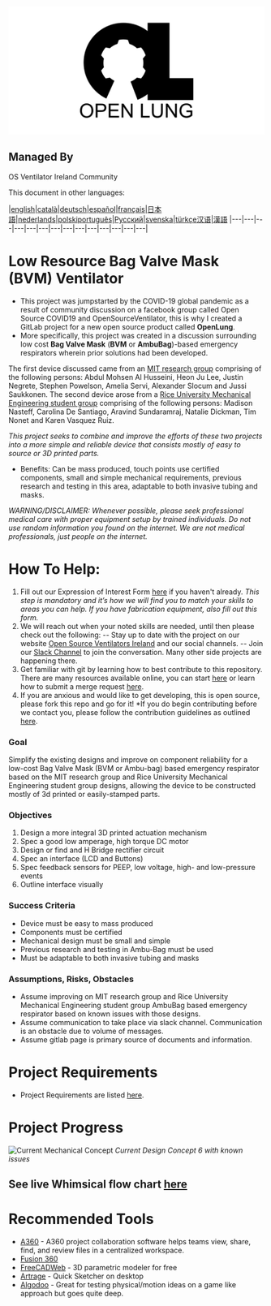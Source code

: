 ![Logo](images/OL_BANNER.png)

## Managed By
OS Ventilator Ireland Community

This document in other languages:

|[english](README.md)|[català](README-ca.md)|[deutsch](README-de.md)|[español](README-es.md)|[français](README-fr.md)|[日本語](README-ja.md)|[nederlands](README-nl.md)|[polski](README-pl.md)[português](README-pt_BR.md)|[Русский](README-ru.md)|[svenska](README-sv.md)|[türkçe](README-tr.md)[汉语](README-zh-Hans.md)|[漢語](README-zh-Hant.md)
|---|---|---|---|---|---|---|---|---|---|---|---|---|---|

# Low Resource Bag Valve Mask (BVM) Ventilator

- This project was jumpstarted by the COVID-19 global pandemic as a result of community discussion on a facebook group called Open Source COVID19 and OpenSourceVentilator, this is why I created a GitLab project for a new open source product called **OpenLung**.
- More specifically, this project was created in a discussion surrounding low cost **Bag Valve Mask** (**BVM** or **AmbuBag**)-based emergency respirators wherein prior solutions had been developed.

The first device discussed came from an [MIT research group](https://web.mit.edu/2.75/projects/DMD_2010_Al_Husseini.pdf) comprising of the following persons: Abdul Mohsen Al Husseini, Heon Ju Lee, Justin Negrete, Stephen Powelson, Amelia Servi, Alexander Slocum and Jussi Saukkonen.
The second device arose from a [Rice University Mechanical Engineering student group](http://oedk.rice.edu/Sys/PublicProfile/47585242/1063096) comprising of the following persons: Madison Nasteff, Carolina De Santiago, Aravind Sundaramraj, Natalie Dickman, Tim Nonet and Karen Vasquez Ruiz.

*This project seeks to combine and improve the efforts of these two projects into a more simple and reliable device that consists mostly of easy to source or 3D printed parts.*

- Benefits: Can be mass produced, touch points use certified components, small and simple mechanical requirements, previous research and testing in this area, adaptable to both invasive tubing and masks.

*WARNING/DISCLAIMER: Whenever possible, please seek professional medical care with proper equipment setup by trained individuals. Do not use random information you found on the internet. We are not medical professionals, just people on the internet.*

# How To Help:
1. Fill out our Expression of Interest Form [here](https://opensourceventilator.ie/register) if you haven't already.
*This step is mandatory and it’s how we will find you to match your skills to areas you can help. If you have fabrication equipment, also fill out this form.*
2. We will reach out when your noted skills are needed, until then please check out the following:
-- Stay up to date with the project on our website [Open Source Ventilators Ireland](https://opensourceventilator.ie/) and our social channels.
-- Join our [Slack Channel](https://join.slack.com/t/osventilator/shared_invite/zt-cst4dhk7-BFNMz_vyBPthjlBFYV1yWA) to join the conversation. Many other side projects are happening there.
3. Get familiar with git by learning how to best contribute to this repository. There are many resources available online, you can start [here](https://www.youtube.com/watch?v=enMumwvLAug) or learn how to submit a merge request [here](https://docs.gitlab.com/ee/user/project/merge_requests/creating_merge_requests.html).
4. If you are anxious and would like to get developing, this is open source, please fork this repo and go for it!
*If you do begin contributing before we contact you, please follow the contribution guidelines as outlined [here](CONTRIBUTING.md).

### Goal
Simplify the existing designs and improve on component reliability for a low-cost Bag Valve Mask (BVM or Ambu-bag) based emergency respirator based on the MIT research group and Rice University Mechanical Engineering student group designs, allowing the device to be constructed mostly of 3d printed or easily-stamped parts.

### Objectives
1.	Design a more integral 3D printed actuation mechanism
2.	Spec a good low amperage, high torque DC motor
3.	Design or find and H Bridge rectifier circuit
4.	Spec an interface (LCD and Buttons)
5.	Spec feedback sensors for PEEP, low voltage, high- and low-pressure events
6.	Outline interface visually

### Success Criteria
- Device must be easy to mass produced
- Components must be certified
- Mechanical design must be small and simple
- Previous research and testing in Ambu-Bag must be used
- Must be adaptable to both invasive tubing and masks

### Assumptions, Risks, Obstacles
- Assume improving on MIT research group and Rice University Mechanical Engineering student group AmbuBag based emergency respirator based on known issues with those designs.
- Assume communication to take place via slack channel. Communication is an obstacle due to volume of messages.
- Assume gitlab page is primary source of documents and information.

# Project Requirements
- Project Requirements are listed [here](requirements/design-requirements.md).

# Project Progress
![Current Mechanical Concept](concepts/Concept6/models/FDM/6A1/CONCEPT_6_MECH.png)
*Current Design Concept 6 with known issues*

## See live Whimsical flow chart [here](https://whimsical.com/4mai9JtqTHAGu6i6qz8Hyy)

# Recommended Tools
- [A360](https://www.autodesk.com/products/a360/features) - A360 project collaboration software helps teams view, share, find, and review files in a centralized workspace.
- [Fusion 360](https://www.autodesk.com/products/fusion-360/mechanical-engineer)
- [FreeCADWeb](https://www.freecadweb.org/) - 3D parametric modeler for free
- [Artrage](http://www.artrage.com/) - Quick Sketcher on desktop
- [Algodoo](http://www.algodoo.com/) - Great for testing physical/motion ideas on a game like approach but goes quite deep.
